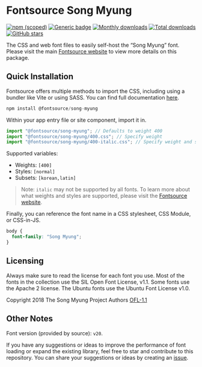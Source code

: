# Fontsource Song Myung

[![npm (scoped)](https://img.shields.io/npm/v/@fontsource/song-myung?color=brightgreen)](https://www.npmjs.com/package/@fontsource/song-myung) [![Generic badge](https://img.shields.io/badge/fontsource-passing-brightgreen)](https://github.com/fontsource/fontsource) [![Monthly downloads](https://badgen.net/npm/dm/@fontsource/song-myung)](https://github.com/fontsource/fontsource) [![Total downloads](https://badgen.net/npm/dt/@fontsource/song-myung)](https://github.com/fontsource/fontsource) [![GitHub stars](https://img.shields.io/github/stars/fontsource/fontsource.svg?style=social&label=Star)](https://github.com/fontsource/fontsource/stargazers)

The CSS and web font files to easily self-host the “Song Myung” font. Please visit the main [Fontsource website](https://fontsource.org/fonts/song-myung) to view more details on this package.

## Quick Installation

Fontsource offers multiple methods to import the CSS, including using a bundler like Vite or using SASS. You can find full documentation [here](https://fontsource.org/docs/getting-started/introduction).

```javascript
npm install @fontsource/song-myung
```

Within your app entry file or site component, import it in.

```javascript
import "@fontsource/song-myung"; // Defaults to weight 400
import "@fontsource/song-myung/400.css"; // Specify weight
import "@fontsource/song-myung/400-italic.css"; // Specify weight and style
```

Supported variables:
- Weights: `[400]`
- Styles: `[normal]`
- Subsets: `[korean,latin]`

> Note: `italic` may not be supported by all fonts. To learn more about what weights and styles are supported, please visit the [Fontsource website](https://fontsource.org/fonts/song-myung).

Finally, you can reference the font name in a CSS stylesheet, CSS Module, or CSS-in-JS.

```css
body {
  font-family: "Song Myung";
}
```

## Licensing
Always make sure to read the license for each font you use. Most of the fonts in the collection use the SIL Open Font License, v1.1. Some fonts use the Apache 2 license. The Ubuntu fonts use the Ubuntu Font License v1.0.

Copyright 2018 The Song Myung Project Authors
[OFL-1.1](https://openfontlicense.org)

## Other Notes
Font version (provided by source): `v20`.

If you have any suggestions or ideas to improve the performance of font loading or expand the existing library, feel free to star and contribute to this repository. You can share your suggestions or ideas by creating an [issue](https://github.com/fontsource/fontsource/issues).